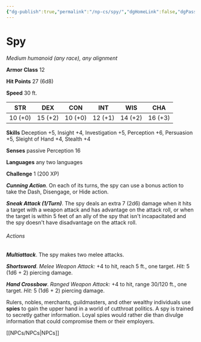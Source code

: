 ```yaml
---
{"dg-publish":true,"permalink":"/np-cs/spy/","dgHomeLink":false,"dgPassFrontmatter":true}
---
```



# Spy

*Medium humanoid (any race), any alignment*

**Armor Class** 12

**Hit Points** 27 (6d8)

**Speed** 30 ft.

| STR     | DEX     | CON     | INT     | WIS     | CHA     |
|---------|---------|---------|---------|---------|---------|
| 10 (+0) | 15 (+2) | 10 (+0) | 12 (+1) | 14 (+2) | 16 (+3) |

**Skills** Deception +5, Insight +4, Investigation +5, Perception +6, Persuasion +5, Sleight of Hand +4, Stealth +4

**Senses** passive Perception 16

**Languages** any two languages

**Challenge** 1 (200 XP)

***Cunning Action***. On each of its turns, the spy can use a bonus action to take the Dash, Disengage, or Hide action.

***Sneak Attack (1/Turn)***. The spy deals an extra 7 (2d6) damage when it hits a target with a weapon attack and has advantage on the attack roll, or when the target is within 5 feet of an ally of the spy that isn't incapacitated and the spy doesn't have disadvantage on the attack roll.

###### Actions

***Multiattack***. The spy makes two melee attacks.

***Shortsword***. *Melee Weapon Attack:* +4 to hit, reach 5 ft., one target. *Hit:* 5 (1d6 + 2) piercing damage.

***Hand Crossbow***. *Ranged Weapon Attack:* +4 to hit, range 30/120 ft., one target. *Hit:* 5 (1d6 + 2) piercing damage.

Rulers, nobles, merchants, guildmasters, and other wealthy individuals use **spies** to gain the upper hand in a world of cutthroat politics. A spy is trained to secretly gather information. Loyal spies would rather die than divulge information that could compromise them or their employers.


[[NPCs/NPCs|NPCs]]